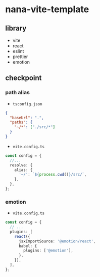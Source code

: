 # nana-vite-template

## library

- vite
- react
- eslint
- prettier
- emotion

## checkpoint

### path alias

- `tsconfig.json`

```json
{
  "baseUrl": ".",
  "paths": {
    "~/*": ["./src/*"]
  }
}
```

- `vite.config.ts`

```ts
const config = {
  //...
  resolve: {
    alias: {
      '~/': `${process.cwd()}/src/`,
    },
  },
};
```

### emotion

- `vite.config.ts`

```ts
const config = {
  // ...
  plugins: [
    react({
      jsxImportSource: '@emotion/react',
      babel: {
        plugins: ['@emotion'],
      },
    }),
  ],
};
```
